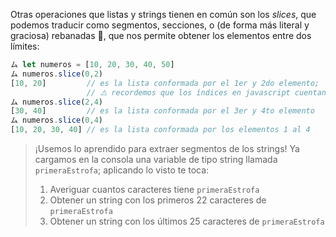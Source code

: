 Otras operaciones que listas y strings tienen en común son los _slices_, que podemos traducir como segmentos, secciones, o (de forma más literal y graciosa) rebanadas  :bread:, que nos permite obtener los elementos entre dos límites: 

```javascript
ム let numeros = [10, 20, 30, 40, 50]
ム numeros.slice(0,2)
[10, 20]         // es la lista conformada por el 1er y 2do elemento;
                 // ⚠️ recordemos que los índices en javascript cuentan desde 0
ム numeros.slice(2,4)
[30, 40]         // es la lista conformada por el 3er y 4to elemento
ム numeros.slice(0,4)
[10, 20, 30, 40] // es la lista conformada por los elementos 1 al 4
```


> ¡Usemos lo aprendido para extraer segmentos de los strings! Ya cargamos en la consola una variable de tipo string  llamada `primeraEstrofa`; aplicando lo visto te toca: 
> 
>  1. Averiguar cuantos caracteres tiene `primeraEstrofa`
>  2. Obtener un string con los primeros 22 caracteres de `primeraEstrofa`
>  3. Obtener un string con los últimos 25 caracteres de `primeraEstrofa`
> 
